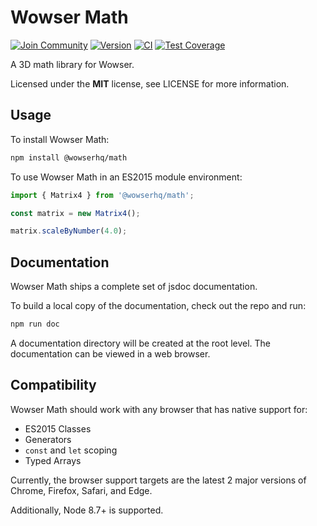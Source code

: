 # Wowser Math

[![Join Community](https://img.shields.io/badge/discord-join_community-blue.svg?style=flat)](https://discord.gg/DeVVKVg)
[![Version](https://img.shields.io/npm/v/@wowserhq/math.svg?style=flat)](https://www.npmjs.org/package/@wowserhq/math)
[![CI](https://github.com/wowserhq/math/workflows/CI/badge.svg)](https://github.com/wowserhq/math/actions?query=workflow%3ACI)
[![Test Coverage](https://api.codeclimate.com/v1/badges/3be158e295dbdc73b17e/test_coverage)](https://codeclimate.com/github/wowserhq/math/test_coverage)

A 3D math library for Wowser.

Licensed under the **MIT** license, see LICENSE for more information.

## Usage

To install Wowser Math:

```sh
npm install @wowserhq/math
```

To use Wowser Math in an ES2015 module environment:

```js
import { Matrix4 } from '@wowserhq/math';

const matrix = new Matrix4();

matrix.scaleByNumber(4.0);
```

## Documentation

Wowser Math ships a complete set of jsdoc documentation.

To build a local copy of the documentation, check out the repo and run:

```sh
npm run doc
```

A documentation directory will be created at the root level. The documentation can be viewed in a
web browser.

## Compatibility

Wowser Math should work with any browser that has native support for:

* ES2015 Classes
* Generators
* `const` and `let` scoping
* Typed Arrays

Currently, the browser support targets are the latest 2 major versions of Chrome, Firefox, Safari,
and Edge.

Additionally, Node 8.7+ is supported.
